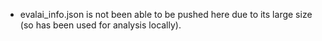- evalai_info.json is not been able to be pushed here due to its large size (so has been used for analysis locally).